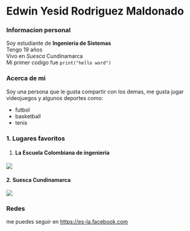 # Edwin Yesid Rodriguez Maldonado

### Informacion personal
Soy estudiante de **Ingenieria de Sistemas**\
Tengo 19 años\
Vivo en *Suesca* Cundinamarca\
Mi primer codigo fue `print("hello word")`

### Acerca de mi

Soy una persona que le gusta compartir con los demas, me gusta jugar videojuegos y algunos deportes como:
- futbol
- basketball
- tenis

### 1. Lugares favoritos
1. #### La Escuela Colombiana de ingenieria
![](https://tycho.escuelaing.edu.co/contenido/ing-biomedica/imagen-home/imagen-escuela1.jpg)
#### 2. Suesca Cundinamarca
![](https://www.kienyke.com/wp-content/uploads/2018/02/sin.png)

### Redes
me puedes seguir en <https://es-la.facebook.com>

